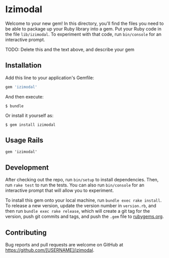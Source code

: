 # Izimodal

Welcome to your new gem! In this directory, you'll find the files you need to be able to package up your Ruby library into a gem. Put your Ruby code in the file `lib/izimodal`. To experiment with that code, run `bin/console` for an interactive prompt.

TODO: Delete this and the text above, and describe your gem

## Installation

Add this line to your application's Gemfile:

```ruby
gem 'izimodal'
```

And then execute:

    $ bundle

Or install it yourself as:

    $ gem install izimodal

## Usage Rails 

    gem 'izimodal'

## Development

After checking out the repo, run `bin/setup` to install dependencies. Then, run `rake test` to run the tests. You can also run `bin/console` for an interactive prompt that will allow you to experiment.

To install this gem onto your local machine, run `bundle exec rake install`. To release a new version, update the version number in `version.rb`, and then run `bundle exec rake release`, which will create a git tag for the version, push git commits and tags, and push the `.gem` file to [rubygems.org](https://rubygems.org).

## Contributing

Bug reports and pull requests are welcome on GitHub at https://github.com/[USERNAME]/izimodal.

